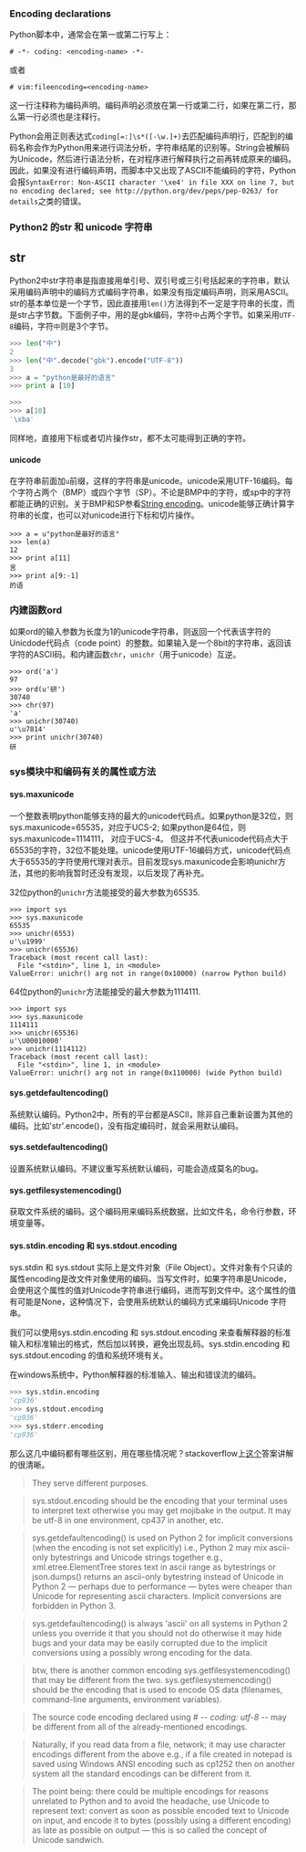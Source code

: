 ### Encoding declarations
Python脚本中，通常会在第一或第二行写上：
```
# -*- coding: <encoding-name> -*-
```
或者
```
# vim:fileencoding=<encoding-name>
```
这一行注释称为编码声明。编码声明必须放在第一行或第二行，如果在第二行，那么第一行必须也是注释行。

Python会用正则表达式`coding[=:]\s*([-\w.]+)`去匹配编码声明行，匹配到的编码名称会作为Python用来进行词法分析，字符串结尾的识别等。String会被解码为Unicode，然后进行语法分析，在对程序进行解释执行之前再转成原来的编码。因此，如果没有进行编码声明，而脚本中又出现了ASCII不能编码的字符，Python会报`SyntaxError: Non-ASCII character '\xe4' in file XXX on line 7, but no encoding declared; see http://python.org/dev/peps/pep-0263/ for details`之类的错误。

### Python2 的str 和 unicode 字符串

## str
Python2中str字符串是指直接用单引号、双引号或三引号括起来的字符串，默认采用编码声明中的编码方式编码字符串，如果没有指定编码声明，则采用ASCII。str的基本单位是一个字节，因此直接用`len()`方法得到不一定是字符串的长度，而是str占字节数。下面例子中，用的是gbk编码，字符`中`占两个字节。如果采用`UTF-8`编码，字符`中`则是3个字节。
```python
>>> len("中")
2
>>> len("中".decode("gbk").encode("UTF-8"))
3
>>> a = "python是最好的语言"
>>> print a [10]

>>>
>>> a[10]
'\xba'
```
同样地，直接用下标或者切片操作str，都不太可能得到正确的字符。


#### unicode
在字符串前面加`u`前缀，这样的字符串是unicode。unicode采用UTF-16编码。每个字符占两个（BMP）或四个字节（SP）。不论是BMP中的字符，或sp中的字符都能正确的识别。关于BMP和SP参看[String encoding](   )。unicode能够正确计算字符串的长度，也可以对unicode进行下标和切片操作。

```
>>> a = u"python是最好的语言"
>>> len(a)
12
>>> print a[11]
言
>>> print a[9:-1]
的语
```
### 内建函数ord

如果ord的输入参数为长度为1的unicode字符串，则返回一个代表该字符的Unicdode代码点（code point）的整数。如果输入是一个8bit的字符串，返回该字符的ASCII码。和内建函数`chr`，`unichr`（用于unicode）互逆。
```
>>> ord('a')
97
>>> ord(u'研')
30740
>>> chr(97)
'a'
>>> unichr(30740)
u'\u7814'
>>> print unichr(30740)
研
```

### sys模块中和编码有关的属性或方法

#### sys.maxunicode
一个整数表明python能够支持的最大的unicode代码点。如果python是32位，则sys.maxunicode=65535，对应于UCS-2; 如果python是64位，则sys.maxunicode=1114111， 对应于UCS-4。
但这并不代表unicode代码点大于65535的字符，32位不能处理。unicode使用UTF-16编码方式，unicode代码点大于65535的字符使用代理对表示。目前发现sys.maxunicode会影响unichr方法，其他的影响我暂时还没有发现，以后发现了再补充。

32位python的`unichr`方法能接受的最大参数为65535.
```
>>> import sys
>>> sys.maxunicode
65535
>>> unichr(6553)
u'\u1999'
>>> unichr(65536)
Traceback (most recent call last):
  File "<stdin>", line 1, in <module>
ValueError: unichr() arg not in range(0x10000) (narrow Python build)
```

64位python的`unichr`方法能接受的最大参数为1114111.
```
>>> import sys
>>> sys.maxunicode
1114111
>>> unichr(65536)
u'\U00010000'
>>> unichr(1114112)
Traceback (most recent call last):
  File "<stdin>", line 1, in <module>
ValueError: unichr() arg not in range(0x110000) (wide Python build)
```

#### sys.getdefaultencoding()
系统默认编码。Python2中，所有的平台都是ASCII，除非自己重新设置为其他的编码。比如'str'.encode()，没有指定编码时，就会采用默认编码。
#### sys.setdefaultencoding()
设置系统默认编码。不建议重写系统默认编码，可能会造成莫名的bug。

#### sys.getfilesystemencoding()
获取文件系统的编码。这个编码用来编码系统数据，比如文件名，命令行参数，环境变量等。

#### sys.stdin.encoding 和 sys.stdout.encoding

sys.stdin 和 sys.stdout 实际上是文件对象（File Object）。文件对象有个只读的属性encoding是改文件对象使用的编码。当写文件时，如果字符串是Unicode，会使用这个属性的值对Unicode字符串进行编码，进而写到文件中。这个属性的值有可能是None，这种情况下，会使用系统默认的编码方式来编码Unicode 字符串。

我们可以使用sys.stdin.encoding 和 sys.stdout.encoding 来查看解释器的标准输入和标准输出的格式，然后加以转换，避免出现乱码。sys.stdin.encoding 和 sys.stdout.encoding 的值和系统环境有关。

在windows系统中，Python解释器的标准输入、输出和错误流的编码。
```python
>>> sys.stdin.encoding
'cp936'
>>> sys.stdout.encoding
'cp936'
>>> sys.stderr.encoding
'cp936'
```

那么这几中编码都有哪些区别，用在哪些情况呢？stackoverflow上[这个](http://stackoverflow.com/questions/15530635/why-is-sys-getdefaultencoding-different-from-sys-stdout-encoding-and-how-does)答案讲解的很清晰。
>They serve different purposes.

>sys.stdout.encoding should be the encoding that your terminal uses to interpret text otherwise you may get mojibake in the output. It may be utf-8 in one environment, cp437 in another, etc.

>sys.getdefaultencoding() is used on Python 2 for implicit conversions (when the encoding is not set explicitly) i.e., Python 2 may mix ascii-only bytestrings and Unicode strings together e.g., xml.etree.ElementTree stores text in ascii range as bytestrings or json.dumps() returns an ascii-only bytestring instead of Unicode in Python 2 — perhaps due to performance — bytes were cheaper than Unicode for representing ascii characters. Implicit conversions are forbidden in Python 3.

>sys.getdefaultencoding() is always 'ascii' on all systems in Python 2 unless you override it that you should not do otherwise it may hide bugs and your data may be easily corrupted due to the implicit conversions using a possibly wrong encoding for the data.

>btw, there is another common encoding sys.getfilesystemencoding() that may be different from the two. sys.getfilesystemencoding() should be the encoding that is used to encode OS data (filenames, command-line arguments, environment variables).

>The source code encoding declared using # -*- coding: utf-8 -*- may be different from all of the already-mentioned encodings.

>Naturally, if you read data from a file, network; it may use character encodings different from the above e.g., if a file created in notepad is saved using Windows ANSI encoding such as cp1252 then on another system all the standard encodings can be different from it.

>The point being: there could be multiple encodings for reasons unrelated to Python and to avoid the headache, use Unicode to represent text: convert as soon as possible encoded text to Unicode on input, and encode it to bytes (possibly using a different encoding) as late as possible on output — this is so called the concept of Unicode sandwich.

